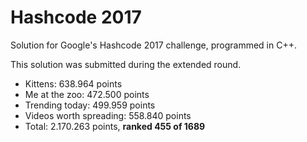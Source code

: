 # Hashcode 2017
Solution for Google's Hashcode 2017 challenge, programmed in C++.

This solution was submitted during the extended round.

* Kittens: 638.964 points
* Me at the zoo: 472.500 points
* Trending today: 499.959 points
* Videos worth spreading: 558.840 points
* Total: 2.170.263 points, **ranked 455 of 1689**
